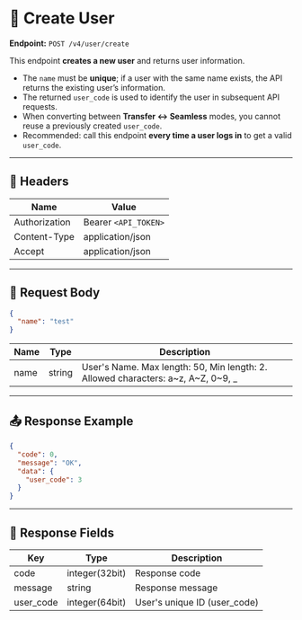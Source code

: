 # 👤 Create User

**Endpoint:** `POST /v4/user/create`  

This endpoint **creates a new user** and returns user information.  

- The `name` must be **unique**; if a user with the same name exists, the API returns the existing user’s information.  
- The returned `user_code` is used to identify the user in subsequent API requests.  
- When converting between **Transfer ↔ Seamless** modes, you cannot reuse a previously created `user_code`.  
- Recommended: call this endpoint **every time a user logs in** to get a valid `user_code`.  

---

## 🔑 Headers

| Name          | Value                  |
|---------------|-----------------------|
| Authorization | Bearer `<API_TOKEN>`  |
| Content-Type  | application/json      |
| Accept        | application/json      |

---

## 📝 Request Body

```json
{
  "name": "test"
}
````

| Name | Type   | Description                                                                      |
| ---- | ------ | -------------------------------------------------------------------------------- |
| name | string | User's Name. Max length: 50, Min length: 2. Allowed characters: a~z, A~Z, 0~9, _ |

---

## 📤 Response Example

```json
{
  "code": 0,
  "message": "OK",
  "data": {
    "user_code": 3
  }
}
```

---

## 📌 Response Fields

| Key       | Type           | Description                  |
| --------- | -------------- | ---------------------------- |
| code      | integer(32bit) | Response code                |
| message   | string         | Response message             |
| user_code | integer(64bit) | User's unique ID (user_code) |
